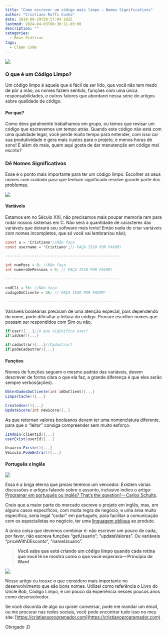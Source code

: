 ```yaml
---
title: "Como escrever um código mais limpo — Nomes Significativos"
author: "Cristiano Raffi Cunha"
date: 2019-09-29T20:57:04.102Z
lastmod: 2024-04-03T08:30:11-03:00
description: ""
categories:
  - Boas Práticas
tags:
  - Clean Code
---
```


![](./images/2019-09-29_como-escrever-um-código-mais-limponomes-significativos_0.png#center)

### O que é um Código Limpo?

Um código limpo é aquele que é fácil de ser lido, que você não tem medo de pôr a mão, os nomes fazem sentido, funções com uma única responsabilidades, e outros fatores que abordarei nessa série de artigos sobre qualidade de código.

#### Por que?

Como devs geralmente trabalhamos em grupo, ou temos que revisar um código que escrevemos um tempo atrás.
Quando este código não está com uma qualidade legal, você perde muito tempo para entender, com isso cai sua produtividade e gera mais custos para o projeto, e menos horas de sono!
E além do mais, quem aqui gosta de dar manutenção em código mal escrito?

### Dê Nomes Significativos

Esse é o ponto mais importante para ter um código limpo. Escolher os seus nomes com cuidado para que tenham significado resolve grande parte dos problemas.

![](./images/2019-09-29_como-escrever-um-código-mais-limponomes-significativos_1.jpeg#center)

#### Variáveis

Estamos em no Século XXI, não precisamos mais poupar memoria ram para rodar nossos sistemas em C. Não será a quantidade de caracteres das variáveis que deixará seu software mais lento!
Então nada de criar variáveis com nomes incompletos, que só você vai lembrar(ou não);

```csharp
const u = 'Cristiano'//Não faça
const username = 'Cristiano';// FAÇA ISSO POR FAVOR!

---------------------------------------------------

int numPess = 0; //Não faça
int numeroDePessoas = 0; // FAÇA ISSO POR FAVOR!

---------------------------------------------------

codCli = 56; //Não faça
codigoDoCliente = 56; // FAÇA ISSO POR FAVOR!

---------------------------------------------------
```

Variáveis booleanas precisam de uma atenção especial, pois dependendo do nome, pode dificultar a leitura do código. Procure escolher nomes que possam ser respondidos com Sim ou não.

```csharp
if(user){...}//O que siginifica user?
if(isUser){...}

if(cadastrar){...}//Cadastrar? 
if(podeCadastrar){...}
```

#### Funções

Nomes de funções seguem o mesmo padrão das variáveis, devem descrever de forma clara o que ela faz, a grande diferença é que eles serão sempre verbos(ações).

```csharp
ObterDadosDoCliente(int idDoClient){...}
LimparCache(){...}

CreateUser(){...}
UpdateScore(int newScore){..}
```

As que retornan valores booleanos devem ter uma nomenclatura diferente, para que o “leitor” consiga compreender sem muito esforço.

```csharp
isAdmin(clientId){...}
userExist(userId){...}

Usuario.Existe(){...}
Veiculo.PodeEntrar(){...}
```

#### Português x Inglês

![](./images/2019-09-29_como-escrever-um-código-mais-limponomes-significativos_2.jpeg#center)

Essa é a briga eterna que jamais teremos um vencedor. Existem várias discussões e artigos falando sobre o assunto, inclusive indico o artigo: [Programar em português ou inglês? That’s the question! — Carlos Schults](http://carlosschults.net/pt/programar-portugues-ou-ingles/).

Creio que a maior parte do mercado escreve o projeto em inglês, mas, em alguns casos específicos, com muita regra de negócio, e uma área muito específica, seria legal “codar” em português, para facilitar a comunicação com os especialistas no negócio, ter uma [linguagem oblíqua](https://medium.com/@vsveras/domain-driven-design-linguagem-ub%C3%ADqua-9a7d2b3a0f74) ao produto.

A única coisa que devemos combinar é: não escrever um pouco de cada, por favor, não escreva funções “getUsuario”; “updateValores”. Ou variáveis “priceWithDEsconto”, “nameUsuario”.

> **Você sabe que está criando um código limpo quando cada rotina que você lê se mostra como o que você esperava — Princípio de Ward**

![](./images/2019-09-29_como-escrever-um-código-mais-limponomes-significativos_3.png#center)

Nesse artigo eu trouxe o que considero mais importante no desenvolvimento que são bons nomes. Utilizei como referência o Livro do Uncle Bob, Código Limpo, e um pouco da experiência nesses poucos anos como desenvolvedor.

Se você discorda de algo ou quiser conversar, pode me mandar um email, ou me procurar nas redes sociais, você pode encontrar tudo isso no meu site: [https://cristianoprogramador.com](https://cristianoprogramador.com)

Obrigado ;D

